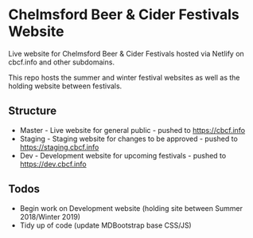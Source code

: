 # Chelmsford Beer & Cider Festivals Website

Live website for Chelmsford Beer & Cider Festivals hosted via Netlify on cbcf.info and other subdomains.

This repo hosts the summer and winter festival websites as well as the holding website between festivals.

## Structure

-   Master - Live website for general public - pushed to <https://cbcf.info>
-   Staging - Staging website for changes to be approved - pushed to <https://staging.cbcf.info>
-   Dev - Development website for upcoming festivals - pushed to <https://dev.cbcf.info>

## Todos

-   Begin work on Development website (holding site between Summer 2018/Winter 2019)
-   Tidy up of code (update MDBootstrap base CSS/JS)
